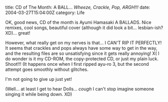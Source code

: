 title: CD of The Month: A BALL… *Wheeze, Crackle, Pop, ARGH!!!*
date: 2004-03-27T15:04:00Z
category: Life

OK, good news, CD of the month is Ayumi Hamasaki A BALLADS. Nice remixes, cool songs, beautiful cover (although it did look a bit… lesbian-ish? XD)… great!

However, what really get on my nerves is that… I CAN'T RIP IT PERFECTLY! It seems that crackles and pops always have some way to get in the way, and the resulting files are so unsatisfying since it gets really annoying! X( I do wonder is it my CD-ROM, the copy-protected CD, or just my plain luck. Shoot!!! (It happens once when I first ripped ayu-ro 3, but the second attempt goes smoothly without glitches.

I'm not going to give up just yet!

(Well… at least I get to hear Dolls… *cough* I can't stop imagine someone singing it while being down. XD)

